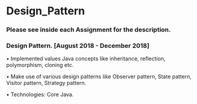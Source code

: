 # Design_Pattern

### Please see inside each Assignment for the description.

### Design Pattern.									           [August 2018 - December 2018]
•	Implemented values Java concepts like inheritance, reflection, polymorphism, cloning etc.

•	Make use of various design patterns like Observer pattern, State pattern, Visitor pattern, Strategy pattern. 

•	Technologies: Core Java.

